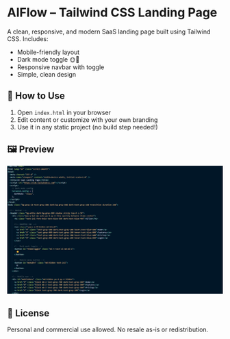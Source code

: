 # AIFlow – Tailwind CSS Landing Page

A clean, responsive, and modern SaaS landing page built using Tailwind CSS. Includes:

- Mobile-friendly layout
- Dark mode toggle 🌞🌙
- Responsive navbar with toggle
- Simple, clean design

## 🔧 How to Use

1. Open `index.html` in your browser
2. Edit content or customize with your own branding
3. Use it in any static project (no build step needed!)

## 🖼️ Preview

![Preview](./assets/preview.png)

## 📄 License

Personal and commercial use allowed. No resale as-is or redistribution.